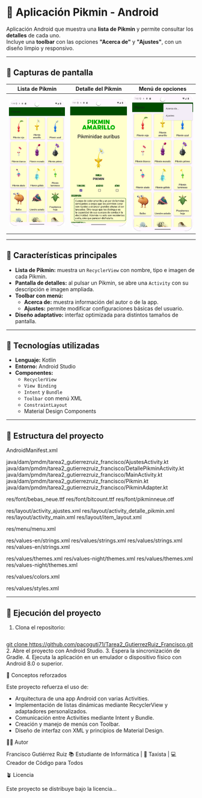 # 🌱 Aplicación Pikmin - Android

Aplicación Android que muestra una **lista de Pikmin** y permite consultar los **detalles** de cada uno.  
Incluye una **toolbar** con las opciones **"Acerca de"** y **"Ajustes"**, con un diseño limpio y responsivo.

---

## 📸 Capturas de pantalla

| Lista de Pikmin | Detalle del Pikmin | Menú de opciones |
|------------------|--------------------|------------------|
| ![Lista](screenshots/lista_pikmin.png) | ![Detalle](screenshots/detalle_pikmin.png) | ![Menú](screenshots/menu_toolbar.png) |

---

## 📱 Características principales

- **Lista de Pikmin:** muestra un `RecyclerView` con nombre, tipo e imagen de cada Pikmin.  
- **Pantalla de detalles:** al pulsar un Pikmin, se abre una `Activity` con su descripción e imagen ampliada.  
- **Toolbar con menú:**  
  - **Acerca de:** muestra información del autor o de la app.  
  - **Ajustes:** permite modificar configuraciones básicas del usuario.  
- **Diseño adaptativo:** interfaz optimizada para distintos tamaños de pantalla.

---

## 🧩 Tecnologías utilizadas

- **Lenguaje:** Kotlin  
- **Entorno:** Android Studio  
- **Componentes:**  
  - `RecyclerView`  
  - `View Binding`  
  - `Intent` y `Bundle`  
  - `Toolbar` con menú XML  
  - `ConstraintLayout`  
  - Material Design Components  

---

## 📂 Estructura del proyecto

AndroidManifest.xml

java/dam/pmdm/tarea2_gutierrezruiz_francisco/AjustesActivity.kt
java/dam/pmdm/tarea2_gutierrezruiz_francisco/DetallePikminActivity.kt
java/dam/pmdm/tarea2_gutierrezruiz_francisco/MainActivity.kt
java/dam/pmdm/tarea2_gutierrezruiz_francisco/Pikmin.kt
java/dam/pmdm/tarea2_gutierrezruiz_francisco/PikminAdapter.kt

res/font/bebas_neue.ttf
res/font/bitcount.ttf
res/font/pikminneue.otf

res/layout/activity_ajustes.xml
res/layout/activity_detalle_pikmin.xml
res/layout/activity_main.xml
res/layout/item_layout.xml

res/menu/menu.xml

res/values-en/strings.xml
res/values/strings.xml
res/values/strings.xml
res/values-en/strings.xml

res/values/themes.xml
res/values-night/themes.xml
res/values/themes.xml
res/values-night/themes.xml

res/values/colors.xml

res/values/styles.xml

---

## 🚀 Ejecución del proyecto

1. Clona el repositorio:
   ```bash
[   git clone https://github.com/pacoguti71/Tarea2_GutierrezRuiz_Francisco.git
](https://github.com/pacoguti71/Tarea2_GutierrezRuiz_Francisco_VersionFragments.git)
2. Abre el proyecto con Android Studio.
3. Espera la sincronización de Gradle.
4. Ejecuta la aplicación en un emulador o dispositivo físico con Android 8.0 o superior.

🧠 Conceptos reforzados

Este proyecto refuerza el uso de:
- Arquitectura de una app Android con varias Activities.
- Implementación de listas dinámicas mediante RecyclerView y adaptadores personalizados.
- Comunicación entre Activities mediante Intent y Bundle.
- Creación y manejo de menús con Toolbar.
- Diseño de interfaz con XML y principios de Material Design.

🧑‍💻 Autor

Francisco Gutiérrez Ruiz
📚 Estudiante de Informática | 🚕 Taxista | 💻 Creador de Código para Todos

🪴 Licencia

Este proyecto se distribuye bajo la licencia...
